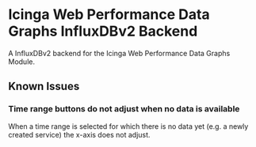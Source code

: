 # Icinga Web Performance Data Graphs InfluxDBv2 Backend

A InfluxDBv2 backend for the Icinga Web Performance Data Graphs Module.

## Known Issues

### Time range buttons do not adjust when no data is available

When a time range is selected for which there is no data yet
(e.g. a newly created service) the x-axis does not adjust.
